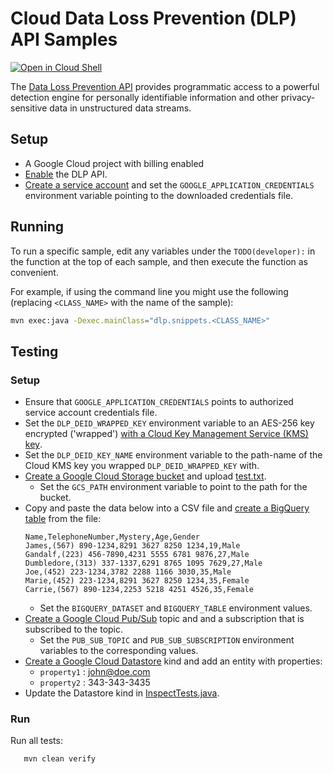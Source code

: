 # Cloud Data Loss Prevention (DLP) API Samples

<a href="https://console.cloud.google.com/cloudshell/open?git_repo=https://github.com/googleapis/java-dlp&page=editor&open_in_editor=samples/snippets/README.md">
<img alt="Open in Cloud Shell" src ="http://gstatic.com/cloudssh/images/open-btn.png"></a>

The [Data Loss Prevention API](https://cloud.google.com/dlp/docs/) provides programmatic access to 
a powerful detection engine for personally identifiable information and other privacy-sensitive data
 in unstructured data streams.

## Setup
- A Google Cloud project with billing enabled
- [Enable](https://console.cloud.google.com/launcher/details/google/dlp.googleapis.com) the DLP API.
- [Create a service account](https://cloud.google.com/docs/authentication/getting-started)
and set the `GOOGLE_APPLICATION_CREDENTIALS` environment variable pointing to the downloaded credentials file.

## Running

To run a specific sample, edit any variables under the `TODO(developer):` in the
function at the top of each sample, and then execute the function as convenient.

For example, if using the command line you might use the following (replacing 
`<CLASS_NAME>` with the name of the sample):
```bash
mvn exec:java -Dexec.mainClass="dlp.snippets.<CLASS_NAME>"
```


## Testing

### Setup
- Ensure that `GOOGLE_APPLICATION_CREDENTIALS` points to authorized service account credentials file.
- Set the `DLP_DEID_WRAPPED_KEY` environment variable to an AES-256 key encrypted ('wrapped') [with a Cloud Key Management Service (KMS) key](https://cloud.google.com/kms/docs/encrypt-decrypt).
- Set the `DLP_DEID_KEY_NAME` environment variable to the path-name of the Cloud KMS key you wrapped `DLP_DEID_WRAPPED_KEY` with.
- [Create a Google Cloud Storage bucket](https://console.cloud.google.com/storage) and upload [test.txt](src/test/resources/test.txt).
    - Set the `GCS_PATH` environment variable to point to the path for the bucket.
- Copy and paste the data below into a CSV file and [create a BigQuery table](https://cloud.google.com/bigquery/docs/loading-data-local) from the file:
    ```$xslt
    Name,TelephoneNumber,Mystery,Age,Gender
    James,(567) 890-1234,8291 3627 8250 1234,19,Male
    Gandalf,(223) 456-7890,4231 5555 6781 9876,27,Male
    Dumbledore,(313) 337-1337,6291 8765 1095 7629,27,Male
    Joe,(452) 223-1234,3782 2288 1166 3030,35,Male
    Marie,(452) 223-1234,8291 3627 8250 1234,35,Female
    Carrie,(567) 890-1234,2253 5218 4251 4526,35,Female
    ```
  - Set the `BIGQUERY_DATASET` and `BIGQUERY_TABLE` environment values.
- [Create a Google Cloud Pub/Sub](https://console.cloud.google.com/datastore) topic and and a subscription that is subscribed to the topic.
    - Set the `PUB_SUB_TOPIC` and `PUB_SUB_SUBSCRIPTION` environment variables to the corresponding values.
- [Create a Google Cloud Datastore](https://console.cloud.google.com/datastore) kind and add an entity with properties:
  - `property1` : john@doe.com
  - `property2` : 343-343-3435
-  Update the Datastore kind in [InspectTests.java](src/test/java/dlp/snippets/InspectTests.java).


### Run
Run all tests:
```
   mvn clean verify
```
